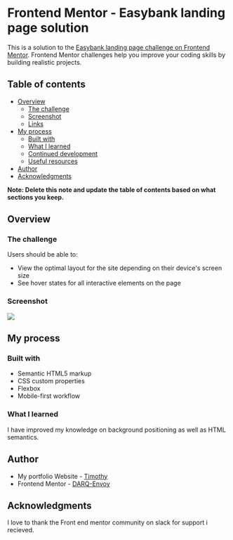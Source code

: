 # Frontend Mentor - Easybank landing page solution

This is a solution to the [Easybank landing page challenge on Frontend Mentor](https://www.frontendmentor.io/challenges/easybank-landing-page-WaUhkoDN). Frontend Mentor challenges help you improve your coding skills by building realistic projects. 

## Table of contents

- [Overview](#overview)
  - [The challenge](#the-challenge)
  - [Screenshot](#screenshot)
  - [Links](#links)
- [My process](#my-process)
  - [Built with](#built-with)
  - [What I learned](#what-i-learned)
  - [Continued development](#continued-development)
  - [Useful resources](#useful-resources)
- [Author](#author)
- [Acknowledgments](#acknowledgments)

**Note: Delete this note and update the table of contents based on what sections you keep.**

## Overview

### The challenge

Users should be able to:

- View the optimal layout for the site depending on their device's screen size
- See hover states for all interactive elements on the page

### Screenshot

![](Mobile-Easybank.png)


## My process

### Built with

- Semantic HTML5 markup
- CSS custom properties
- Flexbox
- Mobile-first workflow


### What I learned
I have improved my knowledge on background positioning as well as HTML semantics. 


## Author

- My portfolio Website - [Timothy](https://www.DARQ-Envoy.github.io)
- Frontend Mentor - [DARQ-Envoy](https://www.frontendmentor.io/profile/DARQ-Envoy)



## Acknowledgments

I love to thank the Front end mentor community on slack for support i recieved.
